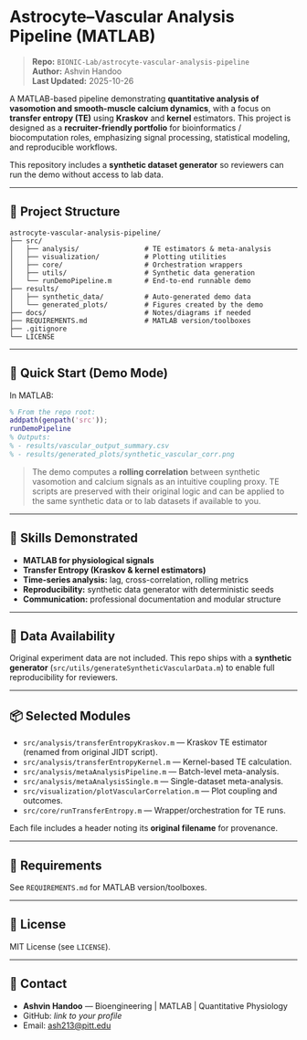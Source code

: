 # Astrocyte–Vascular Analysis Pipeline (MATLAB)

> **Repo:** `BIONIC-Lab/astrocyte-vascular-analysis-pipeline`  
> **Author:** Ashvin Handoo  
> **Last Updated:** 2025-10-26

A MATLAB-based pipeline demonstrating **quantitative analysis of vasomotion and smooth-muscle calcium dynamics**, with a focus on **transfer entropy (TE)** using **Kraskov** and **kernel** estimators. This project is designed as a **recruiter-friendly portfolio** for bioinformatics / biocomputation roles, emphasizing signal processing, statistical modeling, and reproducible workflows.

This repository includes a **synthetic dataset generator** so reviewers can run the demo without access to lab data.

---

## 🧩 Project Structure

```
astrocyte-vascular-analysis-pipeline/
├── src/
│   ├── analysis/                # TE estimators & meta-analysis
│   ├── visualization/           # Plotting utilities
│   ├── core/                    # Orchestration wrappers
│   ├── utils/                   # Synthetic data generation
│   └── runDemoPipeline.m        # End-to-end runnable demo
├── results/
│   ├── synthetic_data/          # Auto-generated demo data
│   └── generated_plots/         # Figures created by the demo
├── docs/                        # Notes/diagrams if needed
├── REQUIREMENTS.md              # MATLAB version/toolboxes
├── .gitignore
└── LICENSE
```

---

## 🚀 Quick Start (Demo Mode)

In MATLAB:
```matlab
% From the repo root:
addpath(genpath('src'));
runDemoPipeline
% Outputs:
% - results/vascular_output_summary.csv
% - results/generated_plots/synthetic_vascular_corr.png
```

> The demo computes a **rolling correlation** between synthetic vasomotion and calcium signals as an intuitive coupling proxy. TE scripts are preserved with their original logic and can be applied to the same synthetic data or to lab datasets if available to you.

---

## 🔧 Skills Demonstrated

- **MATLAB for physiological signals**
- **Transfer Entropy (Kraskov & kernel estimators)**
- **Time-series analysis:** lag, cross-correlation, rolling metrics
- **Reproducibility:** synthetic data generator with deterministic seeds
- **Communication:** professional documentation and modular structure

---

## 🧪 Data Availability

Original experiment data are not included. This repo ships with a **synthetic generator** (`src/utils/generateSyntheticVascularData.m`) to enable full reproducibility for reviewers.

---

## 📦 Selected Modules

- `src/analysis/transferEntropyKraskov.m` — Kraskov TE estimator (renamed from original JIDT script).
- `src/analysis/transferEntropyKernel.m` — Kernel-based TE calculation.
- `src/analysis/metaAnalysisPipeline.m` — Batch-level meta-analysis.
- `src/analysis/metaAnalysisSingle.m` — Single-dataset meta-analysis.
- `src/visualization/plotVascularCorrelation.m` — Plot coupling and outcomes.
- `src/core/runTransferEntropy.m` — Wrapper/orchestration for TE runs.

Each file includes a header noting its **original filename** for provenance.

---

## 🧰 Requirements

See `REQUIREMENTS.md` for MATLAB version/toolboxes.

---

## 📄 License

MIT License (see `LICENSE`).

---

## 👤 Contact

- **Ashvin Handoo** — Bioengineering | MATLAB | Quantitative Physiology
- GitHub: _link to your profile_
- Email: ash213@pitt.edu
